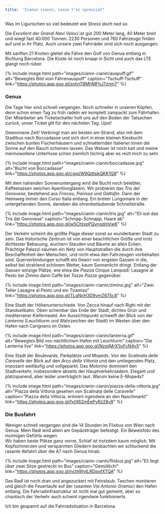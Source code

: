 ```yaml
---
title:  "Cianin cianin, cosse t’ei sprescia?"
---
```


Was im Ligurischen so viel bedeutet wie *Stress doch ned so*.

Die *Excellent* der *Grandi Navi Veloci* ist gut 200 Meter lang, 40 Meter breit und wiegt fast 40.000 Tonnen.
2230 Personen und 760 Fahrzeuge finden auf und in ihr Platz. 
Auch unsere zwei Fahrräder sind sich noch ausgangen.

Mit sanften 21 Knoten gleitet die Fähre den Golf von Genua entlang in Richtung Barcelona.
Die Küste ist noch knapp in Sicht und auch das LTE glangt noch rüber.

{% include image.html path="images/cianin-cianin/auspuff.gif" alt="Bewegtes Bild vom Fährenauspuff" caption="Tschuff-Tschuff" link="https://photos.app.goo.gl/zohnTBMhMFhJ7znm7" %}

### Genua ###

Die Tage hier sind schnell vergangen.
Noch schneller in unseren Köpfen, denn schon einen Tag zu früh radeln wir komplett zampackt zum Fährhafen.
Der Mitarbeiter am Ticketschalter holt uns auf den Boden der Tatsachen zurück, unser Ticket gilt für den nächsten Tag.
Upsi!

Gewonnene Zeit!
Verbringt man am besten am Strand, also mit dem Stadtbus nach Boccadasse und sich dort in einer kleinen Kiesbucht zwischen bunten Fischerhäusern und schnatternden Italiener:innen die Sonne auf den Bauch scheinen lassen.
Das Wasser ist noch kalt und meine merinowollene Unterhose schon ziemlich löchrig aber es reizt mich zu sehr.

{% include image.html path="images/cianin-cianin/boccadasse.jpg" alt="Bucht von Boccadasse" link="https://photos.app.goo.gl/cgqzW9QdtpkQKK1Q9" %}

Mit dem nahenden Sonnenuntergang wird die Bucht noch belebter, Kaffeetassen weichen Aperitivogläsern. 
Wir probieren das *Tris del Genovese*, bestehend aus *Frisceu*, *Panissa* und *Gattafin*.
Dann der Heimweg immer den Corso Italia entlang.
Ein breiter Lungomare in der untergehenden Sonne, daneben die ohrenbetäubende Schnellstraße.

{% include image.html path="images/cianin-cianin/tris.jpg" alt="Eli isst das Tris del Genovese" caption="Schnipp-Schnapp, Haare ab" link="https://photos.app.goo.gl/w5ChtxpPQvngdmVw6" %}

Der Verkehr scheint die größte Plage dieser sonst so wunderbaren Stadt zu sein.
Das historische Zentrum ist von einer beachtlichen Größe und trotz dichtester Bebauung, wuchern Stauden und Bäume an allen Ecken.
Prächtige Palazzi säumen ein Netz von Hauptstraßen die durch ihre Beschaffenheit den Menschen, und nicht etwa den Fahrzeugen vorbehalten sind.
Querverbindungen schafft ein Gewirr von engsten Gassen in die, selbst bei strahlend schönem Wetter, kaum Sonnenlicht dringt.
Entlang der Gassen winzige Plätze, wie etwa die *Piazza Cinque Lampadi*: Lasagne al Pesto bei *Zimino* dann Caffè bei *Tazze Pazze* gegenüber.

{% include image.html path="images/cianin-cianin/zimino.jpg" alt="Zwei Teller Lasagne al Pesto und ein Tiramisu" link="https://photos.app.goo.gl/TLgNcH3D9vmZ675c8" %}

Eine Stadt der Höhenunterschiede.
Von Zecca hinauf nach Righi mit der Standseilbahn. 
Oben scheinbar das Ende der Stadt, dichtes Grün und mediterraner Kiefernwald. 
Am Aussichtspunkt schweift der Blick von der *Lanterna* (Leuchtturm und Wahrzeichen der Stadt) im Westen über den Hafen nach Carignano im Osten.

{% include image.html path="images/cianin-cianin/lanterna.gif" alt="Bewegtes Bild von nächtlichem Hafen mit Leuchturm" caption="Die Lanterna live" link="https://photos.app.goo.gl/NzsijMrX1iyFcN4y5" %}

Eine Stadt der Boulevards, Parkplätze und Mopeds.
Von der *Scalinata delle Caravelle* der Blick auf den *Arco della Vittoria* und den umliegenden Platz, imposant weitläufig und vollgeparkt.
Das *Motorino* dominiert den Stadtverkehr, insbesondere abseits der Hauptverkehrsadern.
Elegant und platzsparend, aber leider unerträglich laut.
Warum keine E-Mopeds?

{% include image.html path="images/cianin-cianin/piazza-della-vittoria.jpg" alt="Piazza della Vittoria gesehen von Scalinata delle Caravelle" caption="Piazza della Vittoria, erinnert irgendwie an den Naschmarkt" link="https://photos.app.goo.gl/fxtX62mEePyRz28v8" %}


### Die Busfahrt ###

Weniger schnell vergangen sind die 14 Stunden im Flixbus von Wien nach Genua.
Mein Radl wird allein am Gepäckträger befestigt. 
Ein Beweisfoto des mulmigen Gefühls wegen.\
Wir haben beste Plätze ganz vorne, Schlaf ist trotzdem kaum möglich.
Mit Kopfschmerzen und verspannten Gliedern beobachten wir schluckend die rasante Abfahrt über die A7 nach Genua hinab.

{% include image.html path="images/cianin-cianin/flixbus.jpg" alt="Eli liegt über zwei Sitze gestreckt im Bus" caption="Gemütlich!" link="https://photos.app.goo.gl/ncthWytLRDpofXTQA" %}

Das Radl ist noch dran und angezuckert mit Feinstaub.
Taschen montieren und gleich die Feuertaufe auf der rasanten *Via Antonio Gramsci* den Hafen entlang.
Die Fahrradinfrastruktur ist nicht mal gut gemeint, aber so chaotisch der Verkehr auch scheint irgendwie funktionierts.

Ich bin gespannt auf die Fahrradsituation in Barcelona.